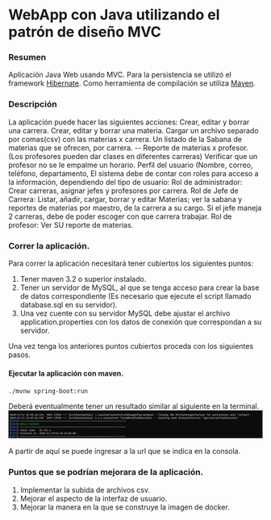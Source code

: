 # WebApp con Java utilizando el patrón de diseño MVC

### Resumen
Aplicación Java Web usando MVC.
Para la persistencia se utilizó  el framework [Hibernate](https://hibernate.org/orm/).
Como herramienta de compilación se utiliza [Maven](https://maven.apache.org/).

### Descripción
La aplicación puede hacer las siguientes acciones:
Crear, editar y borrar una carrera.
Crear, editar y borrar una materia. 
Cargar un archivo separado por comas(csv) con las materias x carrera.
Un listado de la Sabana de materias que se ofrecen, por carrera. --
Reporte de materias x profesor. (Los profesores pueden dar clases en diferentes carreras)
Verificar que un profesor no se le empalme un horario.
Perfil del usuario (Nombre, correo, teléfono, departamento,
El sistema debe de contar con roles para acceso a la información, dependiendo del tipo de usuario:
          Rol de administrador: Crear carreras, asignar jefes y profesores por carrera.
          Rol de Jefe de Carrera: Listar, añadir, cargar, borrar y editar Materias; ver la sabana y reportes de 
                                                  materias por maestro, de la carrera a su cargo.
                                                  Si el jefe maneja 2 carreras, debe de poder escoger con que carrera trabajar.
          Rol de profesor: Ver SU reporte de materias.



### Correr la aplicación.

Para correr la aplicación necesitará tener cubiertos los siguientes puntos:

1. Tener maven 3.2 o superior instalado.
2. Tener un servidor de MySQL, al que se tenga acceso para crear la base de datos correspondiente (Es necesario que ejecute el script llamado database.sql en su servidor).
3. Una vez cuente con su servidor MySQL debe ajustar el archivo application.properties con los datos de conexión que correspondan a su servidor.

Una vez tenga los anteriores puntos cubiertos proceda con los siguientes pasos.

#### Ejecutar la aplicación con maven.
```
./mvnw spring-boot:run
```

Deberá eventualmente tener un resultado similar al siguiente en la terminal.
![alt text](./images/terminal.png "Aplicacion corriendo en la terminal")

A partir de aquí se puede ingresar a la url que se indica en la consola.

### Puntos que se podrían mejorara de la aplicación.
1. Implementar la subida de archivos csv.
2. Mejorar el aspecto de la interfaz de usuario.
3. Mejorar la manera en la que se construye la imagen de docker.
